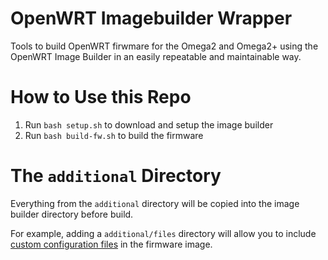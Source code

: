 # OpenWRT Imagebuilder Wrapper

Tools to build OpenWRT firwmare for the Omega2 and Omega2+ using the OpenWRT Image Builder in an easily repeatable and maintainable way.

# How to Use this Repo

1. Run `bash setup.sh` to download and setup the image builder
2. Run `bash build-fw.sh` to build the firmware

# The `additional` Directory

Everything from the `additional` directory will be copied into the image builder directory before build. 

For example, adding a `additional/files` directory will allow you to include [custom configuration files](https://openwrt.org/docs/guide-developer/toolchain/use-buildsystem#custom_files) in the firmware image.

